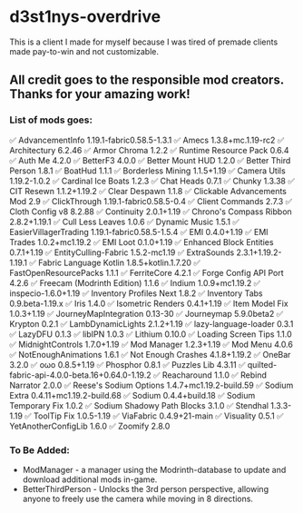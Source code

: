 # d3st1nys-overdrive

This is a client I made for myself because I was tired of premade clients made pay-to-win and not customizable.

## All credit goes to the responsible mod creators. Thanks for your amazing work!

### List of mods goes:

✅ AdvancementInfo 1.19.1-fabric0.58.5-1.3.1
✅ Amecs 1.3.8+mc.1.19-rc2
✅ Architectury 6.2.46
✅ Armor Chroma 1.2.2
✅ Runtime Resource Pack 0.6.4
✅ Auth Me 4.2.0
✅ BetterF3 4.0.0
✅ Better Mount HUD 1.2.0
✅ Better Third Person 1.8.1
✅ BoatHud 1.1.1
✅ Borderless Mining 1.1.5+1.19
✅ Camera Utils 1.19.2-1.0.2
✅ Cardinal Ice Boats 1.2.3
✅ Chat Heads 0.7.1
✅ Chunky 1.3.38
✅ CIT Resewn 1.1.2+1.19.2
✅ Clear Despawn 1.1.8
✅ Clickable Advancements Mod 2.9
✅ ClickThrough 1.19.1-fabric0.58.5-0.4
✅ Client Commands 2.7.3
✅ Cloth Config v8 8.2.88
✅ Continuity 2.0.1+1.19
✅ Chrono's Compass Ribbon 2.8.2+1.19.1
✅ Cull Less Leaves 1.0.6
✅ Dynamic Music 1.5.1
✅ EasierVillagerTrading 1.19.1-fabric0.58.5-1.5.4
✅ EMI 0.4.0+1.19
✅ EMI Trades 1.0.2+mc1.19.2
✅ EMI Loot 0.1.0+1.19
✅ Enhanced Block Entities 0.7.1+1.19
✅ EntityCulling-Fabric 1.5.2-mc1.19
✅ ExtraSounds 2.3.1+1.19.2-1.19.1
✅ Fabric Language Kotlin 1.8.5+kotlin.1.7.20
✅ FastOpenResourcePacks 1.1.1
✅ FerriteCore 4.2.1
✅ Forge Config API Port 4.2.6
✅ Freecam (Modrinth Edition) 1.1.6
✅ Indium 1.0.9+mc1.19.2
✅ inspecio-1.6.0+1.19 
✅ Inventory Profiles Next 1.8.2
✅ Inventory Tabs 0.9.beta-1.19.x
✅ Iris 1.4.0
✅ Isometric Renders 0.4.1+1.19
✅ Item Model Fix 1.0.3+1.19
✅ JourneyMapIntegration 0.13-30
✅ Journeymap 5.9.0beta2
✅ Krypton 0.2.1
✅ LambDynamicLights 2.1.2+1.19
✅ lazy-language-loader 0.3.1
✅ LazyDFU 0.1.3
✅ libIPN 1.0.3
✅ Lithium 0.10.0
✅ Loading Screen Tips 1.1.0
✅ MidnightControls 1.7.0+1.19
✅ Mod Manager 1.2.3+1.19
✅ Mod Menu 4.0.6
✅ NotEnoughAnimations 1.6.1
✅ Not Enough Crashes 4.1.8+1.19.2
✅ OneBar 3.2.0
✅ oωo 0.8.5+1.19
✅ Phosphor 0.8.1
✅ Puzzles Lib 4.3.11
✅ quilted-fabric-api-4.0.0-beta.16+0.64.0-1.19.2 
✅ Reacharound 1.1.0
✅ Rebind Narrator 2.0.0
✅ Reese's Sodium Options 1.4.7+mc1.19.2-build.59
✅ Sodium Extra 0.4.11+mc1.19.2-build.68
✅ Sodium 0.4.4+build.18
✅ Sodium Temporary Fix 1.0.2
✅ Sodium Shadowy Path Blocks 3.1.0
✅ Stendhal 1.3.3-1.19
✅ ToolTip Fix 1.0.5-1.19
✅ ViaFabric 0.4.9+21-main
✅ Visuality 0.5.1
✅ YetAnotherConfigLib 1.6.0
✅ Zoomify 2.8.0

### To Be Added:

- ModManager - a manager using the Modrinth-database to update and download additional mods in-game.
- BetterThirdPerson - Unlocks the 3rd person perspective, allowing anyone to freely use the camera while moving in 8 directions.
